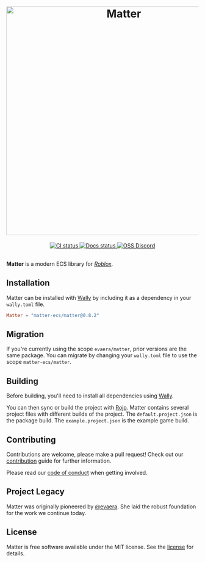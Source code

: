 <div align="center">
	<h1>
    <img src=".moonwave/static/logo.svg" alt="Matter" width="600" />
  </h1>
</div>
<div align="center">
	<a href="https://github.com/matter-ecs/matter/actions/workflows/ci.yaml">
		<img src="https://github.com/matter-ecs/matter/actions/workflows/ci.yaml/badge.svg" alt="CI status">
	</a>
  <a href="https://matter-ecs.github.io/matter/">
		<img src="https://github.com/matter-ecs/matter/actions/workflows/docs.yaml/badge.svg" alt="Docs status">
	</a>
  <a href="https://discord.gg/6cvzthZC4X">
    <img src="https://dcbadge.vercel.app/api/server/6cvzthZC4X?style=flat" alt="OSS Discord">
  </a>
</div>
<br>

**Matter** is a modern ECS library for _[Roblox]_.

[roblox]: https://www.roblox.com/

## Installation

Matter can be installed with [Wally] by including it as a dependency in your
`wally.toml` file.

```toml
Matter = "matter-ecs/matter@0.8.2"
```

## Migration

If you're currently using the scope `evaera/matter`, prior versions are the same
package. You can migrate by changing your `wally.toml` file to use the scope
`matter-ecs/matter`.

## Building

Before building, you'll need to install all dependencies using [Wally].

You can then sync or build the project with [Rojo]. Matter contains several
project files with different builds of the project. The `default.project.json`
is the package build. The `example.project.json` is the example game build.

[rojo]: https://rojo.space/
[wally]: https://wally.run/

## Contributing

Contributions are welcome, please make a pull request! Check out our
[contribution] guide for further information.

Please read our [code of conduct] when getting involved.

[contribution]: CONTRIBUTING.md
[code of conduct]: CODE_OF_CONDUCT.md

## Project Legacy

Matter was originally pioneered by [@evaera](https://www.github.com/evaera). She
laid the robust foundation for the work we continue today.

## License

Matter is free software available under the MIT license. See the [license] for
details.

[license]: LICENSE.md
